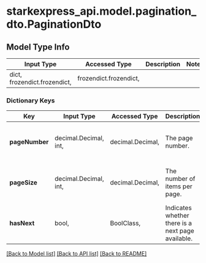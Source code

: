# starkexpress_api.model.pagination_dto.PaginationDto

## Model Type Info
Input Type | Accessed Type | Description | Notes
------------ | ------------- | ------------- | -------------
dict, frozendict.frozendict,  | frozendict.frozendict,  |  | 

### Dictionary Keys
Key | Input Type | Accessed Type | Description | Notes
------------ | ------------- | ------------- | ------------- | -------------
**pageNumber** | decimal.Decimal, int,  | decimal.Decimal,  | The page number. | [optional] value must be a 32 bit integer
**pageSize** | decimal.Decimal, int,  | decimal.Decimal,  | The number of items per page. | [optional] value must be a 32 bit integer
**hasNext** | bool,  | BoolClass,  | Indicates whether there is a next page available. | [optional] 

[[Back to Model list]](../../README.md#documentation-for-models) [[Back to API list]](../../README.md#documentation-for-api-endpoints) [[Back to README]](../../README.md)


